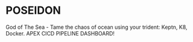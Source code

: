 # POSEIDON
God of The Sea - Tame the chaos of ocean using your trident: Keptn, K8,  Docker. APEX CICD PIPELINE DASHBOARD!
